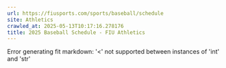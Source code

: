 ```yaml
---
url: https://fiusports.com/sports/baseball/schedule
site: Athletics
crawled_at: 2025-05-13T10:17:16.278176
title: 2025 Baseball Schedule - FIU Athletics
---
```


Error generating fit markdown: '<' not supported between instances of 'int' and 'str'
